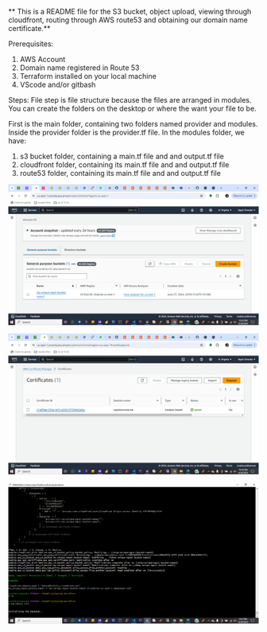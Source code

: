 ** This is a README file for the S3 bucket, object upload, viewing through cloudfront, routing through AWS route53 and obtaining our domain name certificate.**

Prerequisites:
1. AWS Account
2. Domain name registered in Route 53
3. Terraform installed on your local machine
4. VScode and/or gitbash

Steps:
File step is file structure because the files are arranged in modules.
You can create the folders on the desktop or where the want your file to be.

First is the main folder, containing two folders named provider and modules.
Inside the provider folder is the provider.tf file.
In the modules folder, we have:
1. s3 bucket folder, containing a main.tf file and and output.tf file
2. cloudfront folder, containing its main.tf file and and output.tf file
3. route53 folder, containing its main.tf file and and output.tf file

   


![s3 bucket](<aws s3-1.png>)


![cert](<cert evidence-1.png>)


![apply](<Apply done-1.png>)

